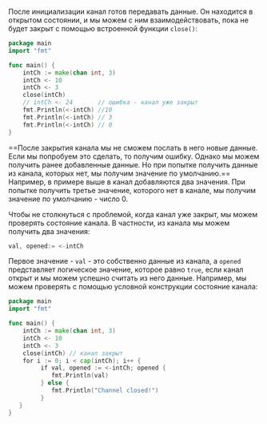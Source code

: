 После инициализации канал готов передавать данные. Он находится в открытом состоянии, и мы можем с ним взаимодействовать, пока не будет закрыт с помощью встроенной функции `close()`:

```go
package main
import "fmt"

func main() {
    intCh := make(chan int, 3)
    intCh <- 10
    intCh <- 3
    close(intCh)
    // intCh <- 24       // ошибка - канал уже закрыт
    fmt.Println(<-intCh) //10
    fmt.Println(<-intCh) // 3
    fmt.Println(<-intCh) // 0
}
```

==После закрытия канала мы не сможем послать в него новые данные. Если мы попробуем это сделать, то получим ошибку. Однако мы можем получить ранее добавленные данные. Но при попытке получить данные из канала, которых нет, мы получим значение по умолчанию.== Например, в примере выше в канал добавляются два значения. При попытке получить третье значение, которого нет в канале, мы получим значение по умолчанию - число 0.

Чтобы не столкнуться с проблемой, когда канал уже закрыт, мы можем проверять состояние канала. В частности, из канала мы можем получить два значения:

```go
val, opened:= <-intCh
```

Первое значение - `val` - это собственно данные из канала, а `opened` представляет логическое значение, которое равно `true`, если канал открыт и мы можем успешно считать из него данные. Например, мы можем проверять с помощью условной конструкции состояние канала:

```go
package main
import "fmt"

func main() {
    intCh := make(chan int, 3)
    intCh <- 10
    intCh <- 3
    close(intCh) // канал закрыт
    for i := 0; i < cap(intCh); i++ {
         if val, opened := <-intCh; opened {
            fmt.Println(val)
         } else {
            fmt.Println("Channel closed!")
         }
   }
}
```
